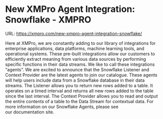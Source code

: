 # New XMPro Agent Integration: Snowflake - XMPRO

URL: https://xmpro.com/new-xmpro-agent-integration-snowflake/

 
Here at XMPro, we are constantly adding to our library of integrations for enterprise applications, data platforms, machine learning tools, and operational systems. These pre-built integrations allow our customers to efficiently extract meaning from various data sources by performing specific functions in their data streams. We like to call these integrations “agents”.
We are excited to announce that the Snowflake Listener and Context Provider are the latest agents to join our catalogue.
These agents will help users include data from a Snowflake database in their data streams.
The Listener allows you to return new rows added to a table. It operates on a timed interval and returns all new rows added to the table since the last interval.
The Context Provider allows you to read and output the entire contents of a table to the Data Stream for contextual data.
For more information on our Snowflake Agents, please see our documentation site.
 